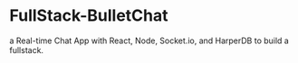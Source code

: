# FullStack-BulletChat
a Real-time Chat App with React, Node, Socket.io, and HarperDB to build a fullstack.
